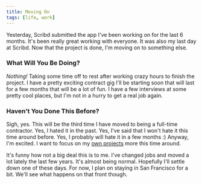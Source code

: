 ```yaml
---
title: Moving On
tags: [life, work]
---
```


Yesterday, Scribd submitted the app I've been working on for the last 6 months. It's been really great working with everyone. It was also my last day at Scribd. Now that the project is done, I'm moving on to something else.

### What Will You Be Doing?

*Nothing!* Taking some time off to rest after working crazy hours to finish the project. I have a pretty exciting contract gig I'll be starting soon that will last for a few months that will be a lot of fun. I have a few interviews at some pretty cool places, but I'm not in a hurry to get a real job again.

### Haven't You Done This Before?

Sigh, yes. This will be the third time I have moved to being a full-time contractor. Yes, I hated it in the past. Yes, I've said that I won't hate it this time around before. Yes, I probably will hate it in a few months :) Anyway, I'm excited. I want to focus on my [own projects](http://cheddarapp.com) more this time around.

It's funny how not a big deal this is to me. I've changed jobs and moved a lot lately the last few years. It's almost being normal. Hopefully I'll settle down one of these days. For now, I plan on staying in San Francisco for a bit. We'll see what happens on that front though.

